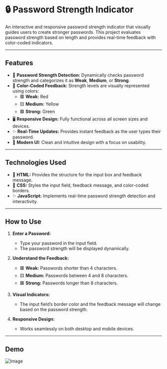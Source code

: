 # 🔒 Password Strength Indicator

An interactive and responsive password strength indicator that visually guides users to create stronger passwords. This project evaluates password strength based on length and provides real-time feedback with color-coded indicators.

---

## Features
- 💪 **Password Strength Detection:** Dynamically checks password strength and categorizes it as **Weak**, **Medium**, or **Strong**.
- 🎨 **Color-Coded Feedback:** Strength levels are visually represented using colors:
  - 🟥 **Weak:** Red
  - 🟨 **Medium:** Yellow
  - 🟩 **Strong:** Green
- 🖥️ **Responsive Design:** Fully functional across all screen sizes and devices.
- ✨ **Real-Time Updates:** Provides instant feedback as the user types their password.
- 🌟 **Modern UI:** Clean and intuitive design with a focus on usability.

---

## Technologies Used
- 🎨 **HTML:** Provides the structure for the input box and feedback message.
- 🎨 **CSS:** Styles the input field, feedback message, and color-coded borders.
- ✨ **JavaScript:** Implements real-time password strength detection and interactivity.

---

## How to Use
1. **Enter a Password:**
   - Type your password in the input field.
   - The password strength will be displayed dynamically.

2. **Understand the Feedback:**
   - 🟥 **Weak:** Passwords shorter than 4 characters.
   - 🟨 **Medium:** Passwords between 4 and 8 characters.
   - 🟩 **Strong:** Passwords longer than 8 characters.

3. **Visual Indicators:**
   - The input field’s border color and the feedback message will change based on the password strength.

4. **Responsive Design:**
   - Works seamlessly on both desktop and mobile devices.

---

## Demo


![Image](https://github.com/user-attachments/assets/a5cc407a-0d7c-4135-a2fe-092dd50c4bda)
